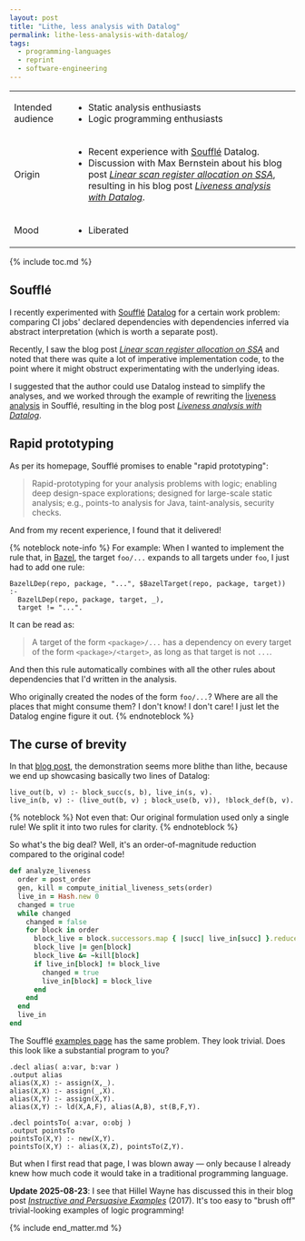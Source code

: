 ```yaml
---
layout: post
title: "Lithe, less analysis with Datalog"
permalink: lithe-less-analysis-with-datalog/
tags:
  - programming-languages
  - reprint
  - software-engineering
---
```


<div class="publication-notes">
  <table>
    <tr>
      <td>Intended audience</td>
      <td><ul>
        <li>Static analysis enthusiasts</li>
        <li>Logic programming enthusiasts</li>
      </ul></td>
    </tr>
    <tr>
      <td>Origin</td>
      <td><ul>
        <li>Recent experience with <a href="https://souffle-lang.github.io/">Soufflé</a> Datalog.</li>
        <li>Discussion with Max Bernstein about his blog post <a href="https://bernsteinbear.com/blog/linear-scan/"><i>Linear scan register allocation on SSA</i></a>, resulting in his blog post <a href="https://bernsteinbear.com/blog/liveness-datalog/"><i>Liveness analysis with Datalog</i></a>.</li>
      </ul></td>
    </tr>
    <tr>
      <td>Mood</td>
      <td><ul>
        <li>Liberated</li>
      </ul></td>
    </tr>
  </table>
</div>

{% include toc.md %}

## Soufflé

I recently experimented with [Soufflé][souffle] [Datalog][datalog] for a certain work problem: comparing CI jobs' declared dependencies with dependencies inferred via abstract interpretation (which is worth a separate post).

[souffle]: https://souffle-lang.github.io/
[datalog]: https://en.wikipedia.org/wiki/Datalog

Recently, I saw the blog post [*Linear scan register allocation on SSA*](https://bernsteinbear.com/blog/linear-scan/) and noted that there was quite a lot of imperative implementation code, to the point where it might obstruct experimentating with the underlying ideas.

I suggested that the author could use Datalog instead to simplify the analyses, and we worked through the example of rewriting the [liveness analysis](https://en.wikipedia.org/wiki/Live-variable_analysis) in Soufflé, resulting in the blog post [*Liveness analysis with Datalog*](https://bernsteinbear.com/blog/liveness-datalog/).

## Rapid prototyping

As per its homepage, Soufflé promises to enable "rapid prototyping":

> Rapid-prototyping for your analysis problems with logic; enabling deep design-space explorations; designed for large-scale static analysis; e.g., points-to analysis for Java, taint-analysis, security checks.

And from my recent experience, I found that it delivered!

{% noteblock note-info %}
<span class="note-tag note-info">For example:</span> When I wanted to implement the rule that, in [Bazel][bazel], the target
`foo/...` expands to all targets under `foo`, I just had to add one rule:

[bazel]: https://bazel.build/

```datalog
BazelLDep(repo, package, "...", $BazelTarget(repo, package, target)) :-
  BazelLDep(repo, package, target, _),
  target != "...".
```

It can be read as:

> A target of the form `<package>/...` has a dependency on every target of the form `<package>/<target>`, as long as that target is not `...`.

And then this rule automatically combines with all the other rules about dependencies that I'd written in the analysis.

Who originally created the nodes of the form `foo/...`? Where are all the places that might consume them? I don't know! I don't care! I just let the Datalog engine figure it out.
{% endnoteblock %}

## The curse of brevity

In that [blog post](https://bernsteinbear.com/blog/liveness-datalog/), the demonstration seems more blithe than lithe, because we end up showcasing basically two lines of Datalog:

```datalog
live_out(b, v) :- block_succ(s, b), live_in(s, v).
live_in(b, v) :- (live_out(b, v) ; block_use(b, v)), !block_def(b, v).
```

{% noteblock %}
<span class="note-tag">Not even that:</span> Our original formulation used only a single rule! We split it into two rules for clarity.
{% endnoteblock %}

So what's the big deal? Well, it's an order-of-magnitude reduction compared to the original code!

```ruby
def analyze_liveness
  order = post_order
  gen, kill = compute_initial_liveness_sets(order)
  live_in = Hash.new 0
  changed = true
  while changed
    changed = false
    for block in order
      block_live = block.successors.map { |succ| live_in[succ] }.reduce(0, :|)
      block_live |= gen[block]
      block_live &= ~kill[block]
      if live_in[block] != block_live
        changed = true
        live_in[block] = block_live
      end
    end
  end
  live_in
end
```



The Soufflé [examples page](https://souffle-lang.github.io/examples) has the same problem. They look trivial. Does this look like a substantial program to you?

```datalog
.decl alias( a:var, b:var )
.output alias
alias(X,X) :- assign(X,_).
alias(X,X) :- assign(_,X).
alias(X,Y) :- assign(X,Y).
alias(X,Y) :- ld(X,A,F), alias(A,B), st(B,F,Y).

.decl pointsTo( a:var, o:obj )
.output pointsTo
pointsTo(X,Y) :- new(X,Y).
pointsTo(X,Y) :- alias(X,Z), pointsTo(Z,Y).
```

But when I first read that page, I was blown away — only because I already knew how much code it would take in a traditional programming language.

**Update 2025-08-23**: I see that Hillel Wayne has discussed this in their blog post *[Instructive and Persuasive Examples](https://www.hillelwayne.com/post/persuasive-examples/)* (2017). It's too easy to "brush off" trivial-looking examples of logic programming!

{% include end_matter.md %}
